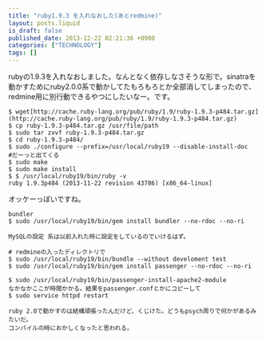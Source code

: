 ```yaml
---
title: "ruby1.9.3 を入れなおした(あとredmine)"
layout: posts.liquid
is_draft: false
published_date: 2013-12-22 02:21:36 +0900
categories: ["TECHNOLOGY"]
tags: []
---
```


rubyの1.9.3を入れなおしました。なんとなく依存しなさそうな形で。sinatraを動かすためにruby2.0.0系で動かしてたもろもろとか全部消してしまったので、redmine用に別行動できるやつにしたいなー。です。

    $ wget[http://cache.ruby-lang.org/pub/ruby/1.9/ruby-1.9.3-p484.tar.gz](http://cache.ruby-lang.org/pub/ruby/1.9/ruby-1.9.3-p484.tar.gz)
    $ cp ruby-1.9.3-p484.tar.gz /usr/file/path
    $ sudo tar zxvf ruby-1.9.3-p484.tar.gz
    $ cd ruby-1.9.3-p484/
    $ sudo ./configure --prefix=/usr/local/ruby19 --disable-install-doc
    #だーっと出てくる
    $ sudo make
    $ sudo make install
    $ $ /usr/local/ruby19/bin/ruby -v
    ruby 1.9.3p484 (2013-11-22 revision 43786) [x86_64-linux]

オッケーっぽいですね。

    bundler
    $ sudo /usr/local/ruby19/bin/gem install bundler --no-rdoc --no-ri

    MySQLの設定 系は以前入れた時に設定をしているのでいけるはず。

    # redmineの入ったディレクトリで
    $ sudo /usr/local/ruby19/bin/bundle --without develoment test
    $ sudo /usr/local/ruby19/bin/gem install passenger --no-rdoc --no-ri

    $ sudo /usr/local/ruby19/bin/passenger-install-apache2-module
    なかなかここが時間かかる。結果をpassenger.confとかにコピーして
    $ sudo service httpd restart

    ruby 2.0で動かすのは結構頑張ったんだけど、くじけた。どうもpsych周りで何かがあるみたいだ。
    コンパイルの時におかしくなったと思われる。


